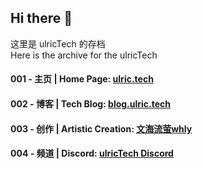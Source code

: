 ## Hi there 👋
这里是 ulricTech 的存档  
Here is the archive for the ulricTech

#### 001 - 主页 | Home Page: [ulric.tech](http://ulric.tech)

#### 002 - 博客 | Tech Blog: [blog.ulric.tech](https://blog.ulric.tech)

#### 003 - 创作 | Artistic Creation: [文海流萤whly](https://url.ulric.tech/whly)

#### 004 - 频道 | Discord: [ulricTech Discord](https://url.ulric.tech/discord)

